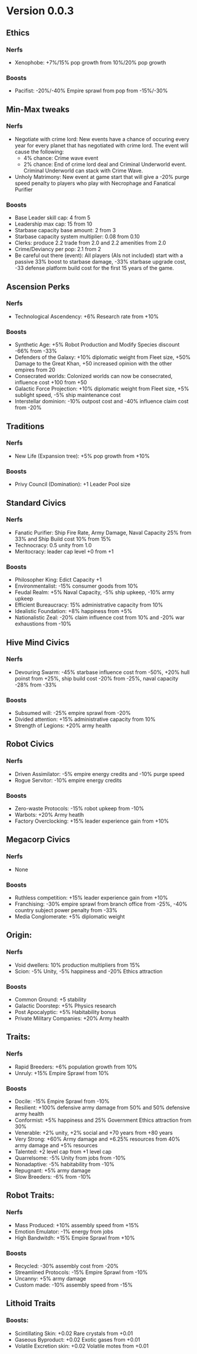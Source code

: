 # Version 0.0.3

## Ethics

### Nerfs
 * Xenophobe: +7%/15% pop growth from 10%/20% pop growth

### Boosts
 * Pacifist: -20%/-40% Empire sprawl from pop from -15%/-30%

## Min-Max tweaks

### Nerfs
 * Negotiate with crime lord: New events have a chance of occuring every year for every planet that has negotiated with crime lord. The event will cause the following:
     * 4% chance: Crime wave event
     * 2% chance: End of crime lord deal and Criminal Underworld event. Criminal Underworld can stack with Crime Wave.
 * Unholy Matrimony: New event at game start that will give a -20% purge speed penalty to players who play with Necrophage and Fanatical Purifier
 
### Boosts
 * Base Leader skill cap: 4 from 5
 * Leadership max cap: 15 from 10
 * Starbase capacity base amount: 2 from 3
 * Starbase capacity system multiplier: 0.08 from 0.10
 * Clerks: produce 2.2 trade from 2.0 and 2.2 amenities from 2.0
 * Crime/Deviancy per pop: 2.1 from 2
 * Be careful out there (event): All players (AIs not included) start with a passive 33% boost to starbase damage, -33% starbase upgrade cost, -33 defense platform build cost for the first 15 years of the game.

## Ascension Perks

### Nerfs
 * Technological Ascendency: +6% Research rate from +10%

### Boosts
 * Synthetic Age: +5% Robot Production and Modify Species discount -66% from -33%
 * Defenders of the Galaxy: +10% diplomatic weight from Fleet size, +50% Damage to the Great Khan, +50 increased opinion with the other empires from 20
 * Consecrated worlds: Colonized worlds can now be consecrated, influence cost +100 from +50
 * Galactic Force Projection: +10% diplomatic weight from Fleet size, +5% sublight speed, -5% ship maintenance cost
 * Interstellar dominion: -10% outpost cost and -40% influence claim cost from -20%

## Traditions

### Nerfs
 * New Life (Expansion tree): +5% pop growth from +10%
 
### Boosts
 * Privy Council (Domination): +1 Leader Pool size

## Standard Civics

### Nerfs
 * Fanatic Purifier: Ship Fire Rate, Army Damage, Naval Capacity 25% from 33% and Ship Build cost 10% from 15%
 * Technocracy: 0.5 unity from 1.0
 * Meritocracy: leader cap level +0 from +1

### Boosts
 * Philosopher King: Edict Capacity +1
 * Environmentalist: -15% consumer goods from 10%
 * Feudal Realm: +5% Naval Capacity, -5% ship upkeep, -10% army upkeep
 * Efficient Bureaucracy: 15% administrative capacity from 10%
 * Idealistic Foundation: +8% happiness from +5%
 * Nationalistic Zeal: -20% claim influence cost from 10% and -20% war exhaustions from -10%

## Hive Mind Civics

### Nerfs
 * Devouring Swarm: -45% starbase influence cost from -50%, +20% hull poinst from +25%, ship build cost -20% from -25%, naval capacity -28% from -33%

### Boosts
 * Subsumed will: -25% empire sprawl from -20%
 * Divided attention: +15% administrative capacity from 10%
 * Strength of Legions: +20% army health

## Robot Civics

### Nerfs
 * Driven Assimilator: -5% empire energy credits and -10% purge speed
 * Rogue Servitor: -10% empire energy credits

### Boosts
 * Zero-waste Protocols: -15% robot upkeep from -10%
 * Warbots: +20% Army heatlh
 * Factory Overclocking: +15% leader experience gain from +10%

## Megacorp Civics

### Nerfs
 * None

### Boosts
 * Ruthless competition: +15% leader experience gain from +10%
 * Franchising: -30% empire sprawl from branch office from -25%, -40% country subject power penalty from -33%
 * Media Conglomerate: +5% diplomatic weight
 
## Origin:

### Nerfs
 * Void dwellers: 10% production multipliers from 15%
 * Scion: -5% Unity, -5% happiness and -20% Ethics attraction
 
### Boosts
 * Common Ground: +5 stability
 * Galactic Doorstep: +5% Physics research
 * Post Apocalyptic: +5% Habitability bonus
 * Private Military Companies: +20% Army health
 
## Traits:

### Nerfs
 * Rapid Breeders: +6% population growth from 10%
 * Unruly: +15% Empire Sprawl from 10%

### Boosts
 * Docile: -15% Empire Sprawl from -10%
 * Resilient: +100% defensive army damage from 50% and 50% defensive army health
 * Conformist: +5% happiness and 25% Government Ethics attraction from 30%
 * Venerable: +2% unity, +2% social and +70 years from +80 years
 * Very Strong: +60% Army damage and +6.25% resources from 40% army damage and +5% resources
 * Talented: +2 level cap from +1 level cap
 * Quarrelsome: -5% Unity from jobs from -10%
 * Nonadaptive: -5% habitability from -10%
 * Repugnant: +5% army damage
 * Slow Breeders: -6% from -10%
 
## Robot Traits:

### Nerfs
 * Mass Produced: +10% assembly speed from +15%
 * Emotion Emulator: -1% energy from jobs
 * High Bandwitdh: +15% Empire Sprawl from +10%

### Boosts
 * Recycled: -30% assembly cost from -20%
 * Streamlined Protocols: -15% Empire Sprawl from -10%
 * Uncanny: +5% army damage
 * Custom made: -10% assembly speed from -15%

## Lithoid Traits

### Boosts:
 * Scintillating Skin: +0.02 Rare crystals from +0.01
 * Gaseous Byproduct: +0.02 Exotic gases from +0.01
 * Volatile Excretion skin: +0.02 Volatile motes from +0.01